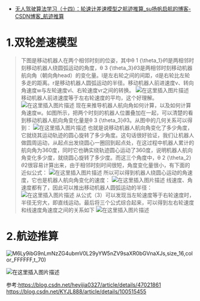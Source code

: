- [无人驾驶算法学习（十四）：轮速计差速模型之航迹推算_su扬帆启航的博客-CSDN博客_航迹推算](https://blog.csdn.net/orange_littlegirl/article/details/103903996)

# 1.双轮差速模型

> 下图是移动机器人在两个相邻时刻的位姿，其中θ 1 {\theta_1}*θ*1是两相邻时刻移动机器人绕圆弧运动的角度，θ 3 {\theta_3}*θ*3是两相邻时刻移动机器航向角（朝向角head）的变化量。l是左右轮之间的间距，d是右轮比左轮多走的距离。r是移动机器人圆弧运动的半径。移动机器人前进速度v、转向角速度w与左轮速度vl、右轮速度vr之间的转换。
> ![在这里插入图片描述](https://img-blog.csdnimg.cn/20200109105827103.png?x-oss-process=image/watermark,type_ZmFuZ3poZW5naGVpdGk,shadow_10,text_aHR0cHM6Ly9ibG9nLmNzZG4ubmV0L29yYW5nZV9saXR0bGVnaXJs,size_16,color_FFFFFF,t_70)
> 移动机器人前进速度等于左右轮速度的平均，这个好理解。
> ![在这里插入图片描述](https://img-blog.csdnimg.cn/20200109110544938.png)
> 现在来推导机器人航向角如何计算，以及如何计算角速度w。如图所示，把两个时刻的机器人位置叠加在一起，可以清楚的看到移动机器人航向角变化量是θ 3 {\theta_3}*θ*3​。从图中的几何关系可以得到：
> ![在这里插入图片描述](https://img-blog.csdnimg.cn/20200109110613849.png)
> 也就是说移动机器人航向角变化了多少角度，它就绕其运动轨迹的圆心旋转了多少角度。这句话很好验证，我们让机器人做圆周运动，从起点出发绕圆心一圈回到起点处，在这过程中机器人累计的航向角为360度，同时它也确实绕轨迹圆心运动了360度，说明机器人航向角变化多少度，就绕圆心旋转了多少度。而这三个角度中，θ 2 {\theta_2}*θ*2​很容易计算出来，由于相邻时刻时间很短，角度变化量很小，有下面的近似公式：
> ![在这里插入图片描述](https://img-blog.csdnimg.cn/20200109110759185.png)
> 所以可以得到机器人绕圆心运动的角速度，它也是机器人航向角变化的速度：
> ![在这里插入图片描述](https://img-blog.csdnimg.cn/20200109111001629.png)
> 线速度、角速度都有了，因此可以推出移动机器人圆弧运动的半径：
> ![在这里插入图片描述](https://img-blog.csdnimg.cn/20200109111024345.png)
> 从公式（3）可以发现当左轮速度等于右轮速度时，半径无穷大，即直线运动。最后将三个公式综合起来，可以得到左右轮速度和线速度角速度之间的关系如下
> ![在这里插入图片描述](https://img-blog.csdnimg.cn/20200109111050876.png)

# 2.航迹推算

![M6Ly9ibG9nLmNzZG4ubmV0L29yYW5nZV9saXR0bGVnaXJs,size_16,color_FFFFFF,t_70)](https://img-blog.csdnimg.cn/20200109112610190.png?x-oss-process=image/watermark,type_ZmFuZ3poZW5naGVpdGk,shadow_10,text_aHR0cHM6Ly9ibG9nLmNzZG4ubmV0L29yYW5nZV9saXR0bGVnaXJs,size_16,color_FFFFFF,t_70)

![在这里插入图片描述](https://img-blog.csdnimg.cn/20200109112651823.png?x-oss-process=image/watermark,type_ZmFuZ3poZW5naGVpdGk,shadow_10,text_aHR0cHM6Ly9ibG9nLmNzZG4ubmV0L29yYW5nZV9saXR0bGVnaXJs,size_16,color_FFFFFF,t_70)

参考:https://blog.csdn.net/heyijia0327/article/details/47021861
https://blog.csdn.net/KYJL888/article/details/100515455